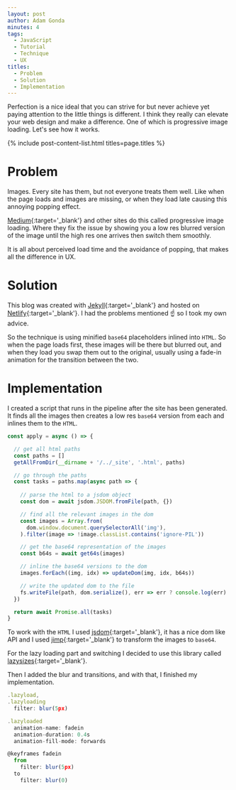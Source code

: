 ```yaml
---
layout: post
author: Adam Gonda
minutes: 4
tags:
  - JavaScript
  - Tutorial
  - Technique
  - UX
titles:
  - Problem
  - Solution
  - Implementation
---
```


Perfection is a nice ideal that you can strive for but never achieve
yet paying attention to the little things is different. I think they
really can elevate your web design and make a difference.
One of which is progressive image loading. Let's see how it works.

{% include post-content-list.html titles=page.titles %}

# Problem

Images. Every site has them, but not everyone treats them well.
Like when the page loads and images are missing, or when they load late
causing this annoying popping effect.

[Medium](https://medium.com/){:target='_blank'} and other sites do this
called progressive image loading. Where they fix the issue by showing you a low res blurred
version of the image until the high res one arrives then switch them smoothly.

It is all about perceived load time and the avoidance
of popping, that makes all the difference in UX.

# Solution

This blog was created with [Jekyll](https://jekyllrb.com/){:target='_blank'} and hosted on [Netlify](https://jekyllrb.com/){:target='_blank'}.
I had the problems mentioned ☝️ so I took my own advice.

So the technique is using minified `base64` placeholders
inlined into `HTML`. So when the page loads first, these images will be there
but blurred out, and when they load you swap them out to the original,
usually using a fade-in animation for the transition between the two.

# Implementation

I created a script that runs in the pipeline after the site has been generated.
It finds all the images then creates a low res `base64` version from each and inlines them to the `HTML`.

```js
const apply = async () => {

  // get all html paths
  const paths = []
  getAllFromDir(__dirname + '/../_site', '.html', paths)

  // go through the paths
  const tasks = paths.map(async path => {
    
    // parse the html to a jsdom object
    const dom = await jsdom.JSDOM.fromFile(path, {})

    // find all the relevant images in the dom
    const images = Array.from(
      dom.window.document.querySelectorAll('img'),
    ).filter(image => !image.classList.contains('ignore-PIL'))

    // get the base64 representation of the images
    const b64s = await get64s(images)

    // inline the base64 versions to the dom
    images.forEach((img, idx) => updateDom(img, idx, b64s))

    // write the updated dom to the file
    fs.writeFile(path, dom.serialize(), err => err ? console.log(err) : null) // prettier-ignore
  })

  return await Promise.all(tasks)
}
```

To work with the `HTML` I used [jsdom](https://github.com/jsdom/jsdom){:target='_blank'}, it has a nice dom like API
and I used [jimp](https://github.com/oliver-moran/jimp){:target='_blank'} to transform the images to `base64`.

For the lazy loading part and switching I decided to use this library called [lazysizes](https://github.com/aFarkas/lazysizes){:target='_blank'}.

Then I added the blur and transitions, and with that, I finished my implementation.

```js
.lazyload,
.lazyloading
  filter: blur(5px)

.lazyloaded
  animation-name: fadein
  animation-duration: 0.4s
  animation-fill-mode: forwards

@keyframes fadein
  from
    filter: blur(5px)
  to
    filter: blur(0)
```
